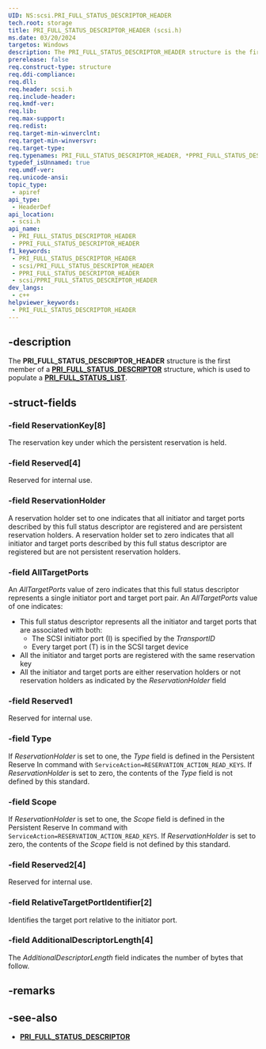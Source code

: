 ```yaml
---
UID: NS:scsi.PRI_FULL_STATUS_DESCRIPTOR_HEADER
tech.root: storage
title: PRI_FULL_STATUS_DESCRIPTOR_HEADER (scsi.h)
ms.date: 03/20/2024
targetos: Windows
description: The PRI_FULL_STATUS_DESCRIPTOR_HEADER structure is the first member of a PRI_FULL_STATUS_DESCRIPTOR structure, which is used to populate a PRI_FULL_STATUS_LIST.
prerelease: false
req.construct-type: structure
req.ddi-compliance: 
req.dll: 
req.header: scsi.h
req.include-header: 
req.kmdf-ver: 
req.lib: 
req.max-support: 
req.redist: 
req.target-min-winverclnt: 
req.target-min-winversvr: 
req.target-type: 
req.typenames: PRI_FULL_STATUS_DESCRIPTOR_HEADER, *PPRI_FULL_STATUS_DESCRIPTOR_HEADER
typedef_isUnnamed: true
req.umdf-ver: 
req.unicode-ansi: 
topic_type:
 - apiref
api_type:
 - HeaderDef
api_location:
 - scsi.h
api_name:
 - PRI_FULL_STATUS_DESCRIPTOR_HEADER
 - PPRI_FULL_STATUS_DESCRIPTOR_HEADER
f1_keywords:
 - PRI_FULL_STATUS_DESCRIPTOR_HEADER
 - scsi/PRI_FULL_STATUS_DESCRIPTOR_HEADER
 - PPRI_FULL_STATUS_DESCRIPTOR_HEADER
 - scsi/PPRI_FULL_STATUS_DESCRIPTOR_HEADER
dev_langs:
 - c++
helpviewer_keywords:
 - PRI_FULL_STATUS_DESCRIPTOR_HEADER
---
```


## -description

The **PRI_FULL_STATUS_DESCRIPTOR_HEADER** structure is the first member of a **[PRI_FULL_STATUS_DESCRIPTOR](ns-scsi-pri_full_status_descriptor.md)** structure, which is used to populate a **[PRI_FULL_STATUS_LIST](ns-scsi-pri_full_status_list.md)**.

## -struct-fields

### -field ReservationKey[8]

The reservation key under which the persistent reservation is held.

### -field Reserved[4]

Reserved for internal use.

### -field ReservationHolder

A reservation holder set to one indicates that all initiator and target ports described by this full status descriptor are registered and are persistent reservation holders. A reservation holder set to zero indicates that all initiator and target ports described by this full status descriptor are registered but are not persistent reservation holders.

### -field AllTargetPorts

An *AllTargetPorts* value of zero indicates that this full status descriptor represents a single initiator port and target port pair. An *AllTargetPorts* value of one indicates:

- This full status descriptor represents all the initiator and target ports that are associated with both:
  - The SCSI initiator port (I) is specified by the *TransportID*
  - Every target port (T) is in the SCSI target device
- All the initiator and target ports are registered with the same reservation key
- All the initiator and target ports are either reservation holders or not reservation holders as indicated by the *ReservationHolder* field

### -field Reserved1

Reserved for internal use.

### -field Type

If *ReservationHolder* is set to one, the *Type* field is defined in the Persistent Reserve In command with `ServiceAction=RESERVATION_ACTION_READ_KEYS`. If *ReservationHolder* is set to zero, the contents of the *Type* field is not defined by this standard.

### -field Scope

If *ReservationHolder* is set to one, the *Scope* field is defined in the Persistent Reserve In command with `ServiceAction=RESERVATION_ACTION_READ_KEYS`. If *ReservationHolder* is set to zero, the contents of the *Scope* field is not defined by this standard.

### -field Reserved2[4]

Reserved for internal use.

### -field RelativeTargetPortIdentifier[2]

Identifies the target port relative to the initiator port.

### -field AdditionalDescriptorLength[4]

The *AdditionalDescriptorLength* field indicates the number of bytes that follow.

## -remarks

## -see-also

- **[PRI_FULL_STATUS_DESCRIPTOR](ns-scsi-pri_full_status_descriptor.md)**
